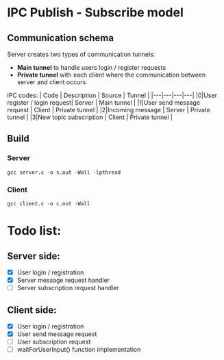 # IPC Publish - Subscribe model
## Communication schema
Server creates two types of communication tunnels:
- **Main tunnel** to handle users login / register requests
- **Private tunnel** with each client where the communication between server and client occurs.

IPC codes:
| Code | Description | Source | Tunnel |
|---|---|---|---|
|0|User register / login request| Server | Main tunnel |
|1|User send message request | Client | Private tunnel |
|2|Incoming message | Server | Private tunnel |
|3|New topic subscription | Client | Private tunnel |

## Build
### Server
`gcc server.c -o s.out -Wall -lpthread`
### Client
`gcc client.c -o c.out -Wall`


# Todo list:

## Server side:
- [x] User login / registration
- [x] Server message request handler
- [ ] Server subscription request handler

## Client side:
- [x] User login / registration
- [x] User send message request
- [ ] User subscription request
- [ ] waitForUserInput() function implementation
